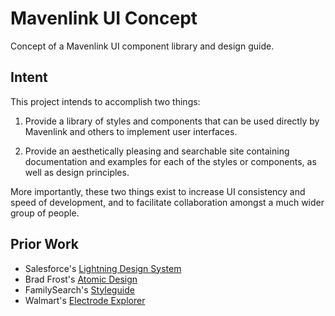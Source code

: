 # Mavenlink UI Concept

Concept of a Mavenlink UI component library and design guide.

## Intent

This project intends to accomplish two things:

1. Provide a library of styles and components that can be used directly by Mavenlink and others to implement user interfaces.

2. Provide an aesthetically pleasing and searchable site containing documentation and examples for each of the styles or components, as well as design principles.

More importantly, these two things exist to increase UI consistency and speed of development, and to facilitate collaboration amongst a much wider group of people.

## Prior Work

- Salesforce's [Lightning Design System](https://www.lightningdesignsystem.com/)
- Brad Frost's [Atomic Design](http://atomicdesign.bradfrost.com/)
- FamilySearch's [Styleguide](https://familysearch.org/reference/styleguide/)
- Walmart's [Electrode Explorer](https://github.com/electrode-io/electrode-explorer)

